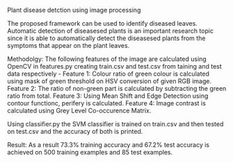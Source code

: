 Plant disease detction using image processing

The proposed framework can be used to identify diseased leaves.
Automatic detection of diseasesed plants is an important research topic since it is able to automatically detect the diseasesed plants from the symptoms that appear on the plant leaves.

Methodolgy:
  The following features of the image are calculated using OpenCV in features.py creating train.csv and test.csv from taining and test data respectively -
    Feature 1: Colour ratio of green colour is calculated using mask of green threshold on HSV conversion of given RGB image.
    Feature 2: The ratio of non-green part is calculated by subtracting the green ratio from total.
    Feature 3: Using Mean Shift and Edge Detection using contour functionc, perifery is calculated.
    Feature 4: Image contrast is calculated using Grey Level Co-occurence Matrix.
  
  Using classifier.py the SVM classifier is trained on train.csv and then tested on test.csv and the accuracy of both is printed.
  
Result:
  As a result 73.3% training accuracy and 67.2% test accuracy is achieved on 500 training examples and 85 test examples.
